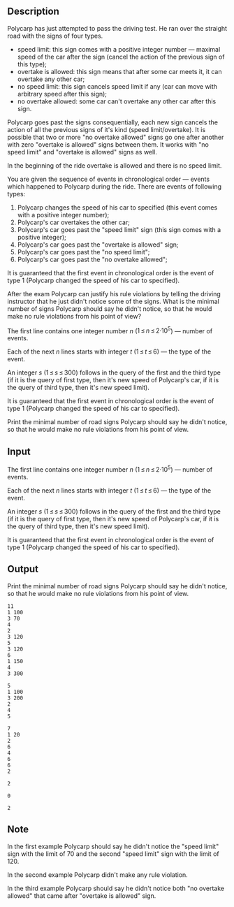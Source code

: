## Description

<div><p>Polycarp has just attempted to pass the driving test. He ran over the straight road with the signs of four types.</p><ul> <li> speed limit: this sign comes with a positive integer number — maximal speed of the car after the sign (cancel the action of the previous sign of this type); </li><li> overtake is allowed: this sign means that after some car meets it, it can overtake any other car; </li><li> no speed limit: this sign cancels speed limit if any (car can move with arbitrary speed after this sign); </li><li> no overtake allowed: some car can't overtake any other car after this sign. </li></ul><p>Polycarp goes past the signs consequentially, each new sign cancels the action of all the previous signs of it's kind (speed limit/overtake). It is possible that two or more "no overtake allowed" signs go one after another with zero "overtake is allowed" signs between them. It works with "no speed limit" and "overtake is allowed" signs as well.</p><p>In the beginning of the ride overtake is allowed and there is no speed limit.</p><p>You are given the sequence of events in chronological order — events which happened to Polycarp during the ride. There are events of following types:</p><ol> <li> Polycarp changes the speed of his car to specified (this event comes with a positive integer number); </li><li> Polycarp's car overtakes the other car; </li><li> Polycarp's car goes past the "speed limit" sign (this sign comes with a positive integer); </li><li> Polycarp's car goes past the "overtake is allowed" sign; </li><li> Polycarp's car goes past the "no speed limit"; </li><li> Polycarp's car goes past the "no overtake allowed"; </li></ol><p>It is guaranteed that the first event in chronological order is the event of type <span class="tex-span">1</span> (Polycarp changed the speed of his car to specified).</p><p>After the exam Polycarp can justify his rule violations by telling the driving instructor that he just didn't notice some of the signs. What is the minimal number of signs Polycarp should say he didn't notice, so that he would make no rule violations from his point of view?</p></div><div class="input-specification"><p>The first line contains one integer number <span class="tex-span"><i>n</i></span> (<span class="tex-span">1 ≤ <i>n</i> ≤ 2·10<sup class="upper-index">5</sup></span>) — number of events.</p><p>Each of the next <span class="tex-span"><i>n</i></span> lines starts with integer <span class="tex-span"><i>t</i></span> (<span class="tex-span">1 ≤ <i>t</i> ≤ 6</span>) — the type of the event.</p><p>An integer <span class="tex-span"><i>s</i></span> (<span class="tex-span">1 ≤ <i>s</i> ≤ 300</span>) follows in the query of the first and the third type (if it is the query of first type, then it's new speed of Polycarp's car, if it is the query of third type, then it's new speed limit).</p><p>It is guaranteed that the first event in chronological order is the event of type <span class="tex-span">1</span> (Polycarp changed the speed of his car to specified).</p></div><div class="output-specification"><p>Print the minimal number of road signs Polycarp should say he didn't notice, so that he would make no rule violations from his point of view.</p></div>

## Input

<p>The first line contains one integer number <span class="tex-span"><i>n</i></span> (<span class="tex-span">1 ≤ <i>n</i> ≤ 2·10<sup class="upper-index">5</sup></span>) — number of events.</p><p>Each of the next <span class="tex-span"><i>n</i></span> lines starts with integer <span class="tex-span"><i>t</i></span> (<span class="tex-span">1 ≤ <i>t</i> ≤ 6</span>) — the type of the event.</p><p>An integer <span class="tex-span"><i>s</i></span> (<span class="tex-span">1 ≤ <i>s</i> ≤ 300</span>) follows in the query of the first and the third type (if it is the query of first type, then it's new speed of Polycarp's car, if it is the query of third type, then it's new speed limit).</p><p>It is guaranteed that the first event in chronological order is the event of type <span class="tex-span">1</span> (Polycarp changed the speed of his car to specified).</p>

## Output

<p>Print the minimal number of road signs Polycarp should say he didn't notice, so that he would make no rule violations from his point of view.</p>





```input1
11
1 100
3 70
4
2
3 120
5
3 120
6
1 150
4
3 300

```




```input2
5
1 100
3 200
2
4
5

```




```input3
7
1 20
2
6
4
6
6
2

```




```output1
2

```




```output2
0

```




```output3
2

```



## Note

<p>In the first example Polycarp should say he didn't notice the "speed limit" sign with the limit of <span class="tex-span">70</span> and the second "speed limit" sign with the limit of <span class="tex-span">120</span>.</p><p>In the second example Polycarp didn't make any rule violation.</p><p>In the third example Polycarp should say he didn't notice both "no overtake allowed" that came after "overtake is allowed" sign.</p>
